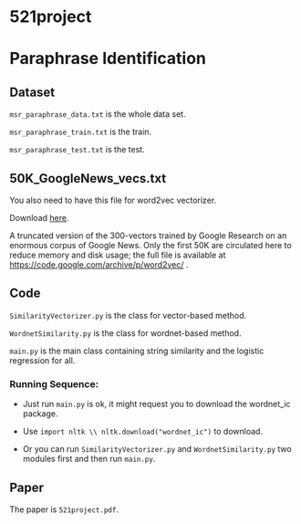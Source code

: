 # 521project
# Paraphrase Identification

## Dataset

`msr_paraphrase_data.txt` is the whole data set.

`msr_paraphrase_train.txt` is the train.

`msr_paraphrase_test.txt` is the test.

## 50K_GoogleNews_vecs.txt
You also need to have this file for word2vec vectorizer.

Download [here](https://drive.google.com/file/d/1VKz_8FFTQebHIL-Ok_Qo63rwhR6dbu4G/view?usp=sharing).

A truncated version of the 300-vectors trained by Google Research on an enormous corpus of Google News.
Only the first 50K are circulated here to reduce memory and disk usage; 
the full file is available at <https://code.google.com/archive/p/word2vec/> .

## Code

`SimilarityVectorizer.py` is the class for vector-based method.

`WordnetSimilarity.py` is the class for wordnet-based method.

`main.py` is the main class containing string similarity and the logistic regression for all.

### Running Sequence:
* Just run `main.py` is ok, it might request you to download the wordnet_ic package.
* Use `import nltk \\ nltk.download("wordnet_ic")` to download.

* Or you can run `SimilarityVectorizer.py` and `WordnetSimilarity.py` two modules first and then run `main.py`.

## Paper

The paper is `521project.pdf`.
